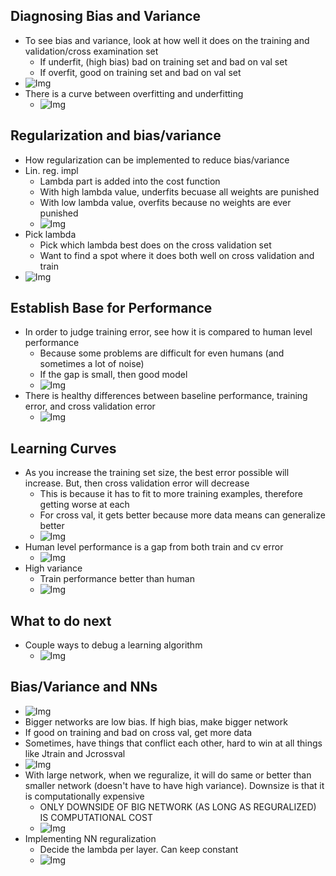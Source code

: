 ## Diagnosing Bias and Variance
* To see bias and variance, look at how well it does on the training and validation/cross examination set
  * If underfit, (high bias) bad on training set and bad on val set
  * If overfit, good on training set and bad on val set
* ![Img](../../../Images/Pasted%20Graphic%2032%202.png)
* There is a curve between overfitting and underfitting
  * ![Img](../../../Images/Pasted%20Graphic%2033.png)

## Regularization and bias/variance
* How regularization can be implemented to reduce bias/variance
* Lin. reg. impl
  * Lambda part is added into the cost function
  * With high lambda value, underfits becuase all weights are punished
  * With low lambda value, overfits because no weights are ever punished
  * ![Img](../../../Images/Pasted%20Graphic%2034.png)
* Pick lambda
  * Pick which lambda best does on the cross validation set
  * Want to find a spot where it does both well on cross validation and train
* ![Img](../../../Images/Pasted%20Graphic%2035.png)


## Establish Base for Performance
* In order to judge training error, see how it is compared to human level performance
  * Because some problems are difficult for even humans (and sometimes a lot of noise)
  * If the gap is small, then good model
  * ![Img](../../../Images/Pasted%20Graphic%2036.png)
* There is healthy differences between baseline performance, training error, and cross validation error
  * ![Img](../../../Images/Pasted%20Graphic%2037.png)


## Learning Curves
* As you increase the training set size, the best error possible will increase. But, then cross validation error will decrease
  * This is because it has to fit to more training examples, therefore getting worse at each
  * For cross val, it gets better because more data means can generalize better
  * ![Img](../../../Images/Pasted%20Graphic%2038.png)
* Human level performance is a gap from both train and cv error
  * ![Img](../../../Images/Pasted%20Graphic%2039.png)
* High variance
  * Train performance better than human
  * ![Img](../../../Images/Pasted%20Graphic%2040.png)

## What to do next
* Couple ways to debug a learning algorithm
  * ![Img](../../../Images/Pasted%20Graphic%2023.png)

## Bias/Variance and NNs
* ![Img](../../../Images/Pasted%20Graphic%201%204.png)
* Bigger networks are low bias. If high bias, make bigger network
* If good on training and bad on cross val, get more data
* Sometimes, have things that conflict each other, hard to win at all things like Jtrain and Jcrossval
* ![Img](../../../Images/Pasted%20Graphic%202%204.png)
* With large network, when we reguralize, it will do same or better than smaller network (doesn't have to have high variance). Downsize is that it is computationally expensive
  * ONLY DOWNSIDE OF BIG NETWORK (AS LONG AS REGURALIZED) IS COMPUTATIONAL COST
  * ![Img](../../../Images/Pasted%20Graphic%203%205.png)
* Implementing NN reguralization
  * Decide the lambda per layer. Can keep constant
  * ![Img](../../../Images/Pasted%20Graphic%204%204.png)